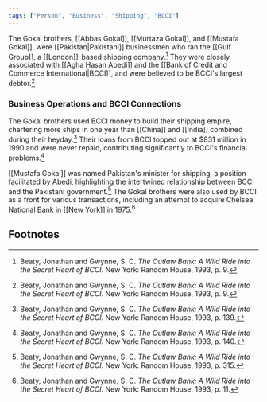 ```yaml
---
tags: ["Person", "Business", "Shipping", "BCCI"]
---
```

The Gokal brothers, [[Abbas Gokal]], [[Murtaza Gokal]], and [[Mustafa Gokal]], were [[Pakistan|Pakistani]] businessmen who ran the [[Gulf Group]], a [[London]]-based shipping company.[^1] They were closely associated with [[Agha Hasan Abedi]] and the [[Bank of Credit and Commerce International|BCCI]], and were believed to be BCCI's largest debtor.[^2]

### Business Operations and BCCI Connections

The Gokal brothers used BCCI money to build their shipping empire, chartering more ships in one year than [[China]] and [[India]] combined during their heyday.[^3] Their loans from BCCI topped out at $831 million in 1990 and were never repaid, contributing significantly to BCCI's financial problems.[^4]

[[Mustafa Gokal]] was named Pakistan's minister for shipping, a position facilitated by Abedi, highlighting the intertwined relationship between BCCI and the Pakistani government.[^5] The Gokal brothers were also used by BCCI as a front for various transactions, including an attempt to acquire Chelsea National Bank in [[New York]] in 1975.[^6]

## Footnotes

[^1]: Beaty, Jonathan and Gwynne, S. C. *The Outlaw Bank: A Wild Ride into the Secret Heart of BCCI*. New York: Random House, 1993, p. 9.
[^2]: Beaty, Jonathan and Gwynne, S. C. *The Outlaw Bank: A Wild Ride into the Secret Heart of BCCI*. New York: Random House, 1993, p. 9.
[^3]: Beaty, Jonathan and Gwynne, S. C. *The Outlaw Bank: A Wild Ride into the Secret Heart of BCCI*. New York: Random House, 1993, p. 139.
[^4]: Beaty, Jonathan and Gwynne, S. C. *The Outlaw Bank: A Wild Ride into the Secret Heart of BCCI*. New York: Random House, 1993, p. 140.
[^5]: Beaty, Jonathan and Gwynne, S. C. *The Outlaw Bank: A Wild Ride into the Secret Heart of BCCI*. New York: Random House, 1993, p. 315.
[^6]: Beaty, Jonathan and Gwynne, S. C. *The Outlaw Bank: A Wild Ride into the Secret Heart of BCCI*. New York: Random House, 1993, p. 11.
